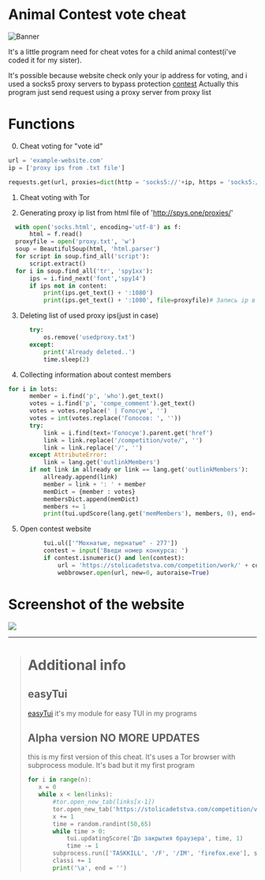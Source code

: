 # Animal Contest vote cheat

![Banner](https://github.com/Ninnjah/Contest-cheat/blob/master/banner.JPG)

It's a little program need for cheat votes for a child animal contest(i've coded it for my sister).

It's possible because website check only your ip address for voting, and i used a socks5 proxy servers to bypass protection [contest](https://stolicadetstva.com/competition/work/277/)
Actually this program just send request using a proxy server from proxy list
# Functions
0. Cheat voting for "vote id"
  ```python
  url = 'example-website.com'
  ip = ['proxy ips from .txt file']
  
  requests.get(url, proxies=dict(http = 'socks5://'+ip, https = 'socks5://'+ip))
  ```
1. Cheat voting with Tor
  
2. Generating proxy ip list from html file of 'http://spys.one/proxies/'
  ```python
    with open('socks.html', encoding='utf-8') as f: 
        html = f.read()                              
    proxyfile = open('proxy.txt', 'w')              
    soup = BeautifulSoup(html, 'html.parser')     
    for script in soup.find_all('script'):
        script.extract()                            
    for i in soup.find_all('tr', 'spy1xx'):          
        ips = i.find_next('font','spy14')              
        if ips not in content:                       
            print(ips.get_text() + ':1080')
            print(ips.get_text() + ':1080', file=proxyfile)# Запись ip в файл
  ```
 3. Deleting list of used proxy ips(just in case)
  ```python
        try:
            os.remove('usedproxy.txt')
        except:
            print('Already deleted..')
            time.sleep(2)
  ```
  4. Collecting information about contest members
  ```python
  for i in lots:                                        
        member = i.find('p', 'who').get_text()                
        votes = i.find('p', 'compe_comment').get_text()       
        votes = votes.replace(' | Голосую', '')              
        votes = int(votes.replace('Голосов: ', ''))       
        try:                                                 
            link = i.find(text='Голосую').parent.get('href')   
            link = link.replace('/competition/vote/', '')      
            link = link.replace('/', '')                        
        except AttributeError:                                
            link = lang.get('outlinkMembers')
        if not link in allready or link == lang.get('outlinkMembers'):
            allready.append(link)                     
            member = link + ': ' + member                   
            memDict = {member : votes}                 
            membersDict.append(memDict)                         
            members += 1                                        
            print(tui.updScore(lang.get('memMembers'), members, 0), end='\r')
  ```
  5. Open contest website
  ```python
            tui.ul(['"Мохнатые, пернатые" - 277'])
            contest = input('Введи номер конкурса: ') 
            if contest.isnumeric() and len(contest):
                url = 'https://stolicadetstva.com/competition/work/' + contest
                webbrowser.open(url, new=0, autoraise=True)
  ```
# Screenshot of the website
![](https://github.com/Ninnjah/animalContest/blob/master/contestWebsite.png)

---
># Additional info
>## easyTui
>[easyTui](https://github.com/Ninnjah/easyTui) it's my module for easy TUI in my programs
>## Alpha version   NO MORE UPDATES
>this is my first version of this cheat. It's uses a Tor browser with subprocess module. It's bad but it my first program
>```python
>for i in range(n):
>    x = 0
>    while x < len(links):
>        #tor.open_new_tab(links[x-1])
>        tor.open_new_tab('https://stolicadetstva.com/competition/vote/47714/')
>        x += 1
>        time = random.randint(50,65)
>        while time > 0:
>            tui.updatingScore('До закрытия браузера', time, 1)
>            time -= 1
>        subprocess.run(['TASKKILL', '/F', '/IM', 'firefox.exe'], stdout=subprocess.DEVNULL)
>        classi += 1
>        print('\a', end = '')
>```
